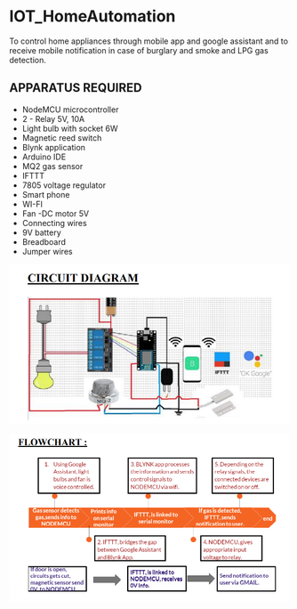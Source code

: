 # IOT_HomeAutomation


To control home appliances through mobile app and google assistant and to receive
mobile notification in case of burglary and smoke and LPG gas detection.

## APPARATUS REQUIRED

- NodeMCU microcontroller
- 2 - Relay 5V, 10A
- Light bulb with socket 6W
- Magnetic reed switch
- Blynk application
- Arduino IDE
- MQ2 gas sensor
- IFTTT
- 7805 voltage regulator
- Smart phone
- WI-FI
- Fan -DC motor 5V
- Connecting wires
- 9V battery
- Breadboard
- Jumper wires

![](circuit_diagram.PNG)


![](flowchart.PNG)


